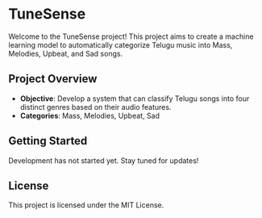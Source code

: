 # TuneSense

Welcome to the TuneSense project! This project aims to create a machine learning model to automatically categorize Telugu music into Mass, Melodies, Upbeat, and Sad songs.

## Project Overview

- **Objective**: Develop a system that can classify Telugu songs into four distinct genres based on their audio features.
- **Categories**: Mass, Melodies, Upbeat, Sad

## Getting Started

Development has not started yet. Stay tuned for updates!

## License

This project is licensed under the MIT License.
